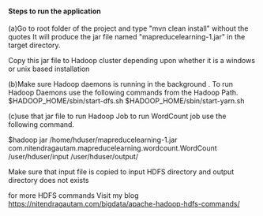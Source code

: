 #### Steps to run the application
(a)Go to root folder of the project 
and type "mvn clean install" without the quotes
It will produce the jar file named "mapreducelearning-1.jar"
in the target directory.

Copy this jar file to Hadoop cluster depending upon whether 
it is a windows or unix based installation

(b)Make sure Hadoop daemons is running in the background .
   To run Hadoop Daemons use the following commands from the Hadoop Path.
   $HADOOP_HOME/sbin/start-dfs.sh
   $HADOOP_HOME/sbin/start-yarn.sh


(c)use that jar file to run Hadoop Job
to run WordCount job use the following command.


$hadoop jar /home/hduser/mapreducelearning-1.jar com.nitendragautam.mapreducelearning.wordcount.WordCount /user/hduser/input /user/hduser/output/

Make sure that input file is copied to input HDFS directory and output directory does not exists

for more HDFS commands Visit my blog https://nitendragautam.com/bigdata/apache-hadoop-hdfs-commands/
